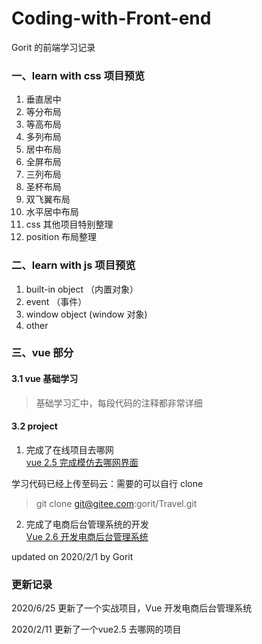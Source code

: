 # Coding-with-Front-end
Gorit 的前端学习记录 

### 一、learn with css 项目预览  
1. 垂直居中 
2. 等分布局  
3. 等高布局 
4. 多列布局 
5. 居中布局 
6. 全屏布局 
7. 三列布局 
8. 圣杯布局 
9. 双飞翼布局 
10. 水平居中布局 
11. css 其他项目特别整理  
12. position 布局整理

### 二、learn with js 项目预览  
1. built-in object （内置对象） 
2. event （事件） 
3. window object (window 对象) 
4. other  


### 三、vue 部分 
#### 3.1 vue 基础学习 
> 基础学习汇中，每段代码的注释都非常详细

#### 3.2 project 
1. 完成了在线项目去哪网   
[vue 2.5 完成模仿去哪网界面 ](http://www.gorit.cn/project/#/)   

学习代码已经上传至码云：需要的可以自行 clone
> git clone git@gitee.com:gorit/Travel.git 


2. 完成了电商后台管理系统的开发   
[Vue 2.6 开发电商后台管理系统](http://gorit.cn:3030)


updated on 2020/2/1 by Gorit  

### 更新记录  
2020/6/25 更新了一个实战项目，Vue 开发电商后台管理系统

2020/2/11 更新了一个vue2.5 去哪网的项目